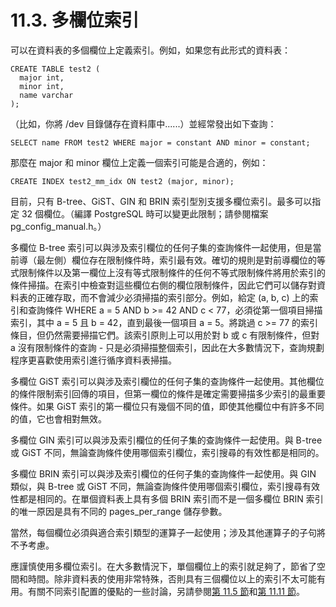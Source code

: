 # 11.3. 多欄位索引

可以在資料表的多個欄位上定義索引。例如，如果您有此形式的資料表：

```text
CREATE TABLE test2 (
  major int,
  minor int,
  name varchar
);
```

（比如，你將 /dev 目錄儲存在資料庫中......）並經常發出如下查詢：

```text
SELECT name FROM test2 WHERE major = constant AND minor = constant;
```

那麼在 major 和 minor 欄位上定義一個索引可能是合適的，例如：

```text
CREATE INDEX test2_mm_idx ON test2 (major, minor);
```

目前，只有 B-tree、GiST、GIN 和 BRIN 索引型別支援多欄位索引。最多可以指定 32 個欄位。（編譯 PostgreSQL 時可以變更此限制；請參閱檔案 pg\_config\_manual.h。）

多欄位 B-tree 索引可以與涉及索引欄位的任何子集的查詢條件一起使用，但是當前導（最左側）欄位存在限制條件時，索引最有效。確切的規則是對前導欄位的等式限制條件以及第一欄位上沒有等式限制條件的任何不等式限制條件將用於索引的條件掃描。在索引中檢查對這些欄位右側的欄位限制條件，因此它們可以儲存對資料表的正確存取，而不會減少必須掃描的索引部分。例如，給定 \(a, b, c\) 上的索引和查詢條件 WHERE a = 5 AND b &gt;= 42 AND c &lt; 77，必須從第一個項目掃描索引，其中 a = 5 且 b = 42，直到最後一個項目 a = 5。將跳過 c &gt;= 77 的索引條目，但仍然需要掃描它們。該索引原則上可以用於對 b 或 c 有限制條件，但對 a 沒有限制條件的查詢 - 只是必須掃描整個索引，因此在大多數情況下，查詢規劃程序更喜歡使用索引進行循序資料表掃描。

多欄位 GiST 索引可以與涉及索引欄位的任何子集的查詢條件一起使用。其他欄位的條件限制索引回傳的項目，但第一欄位的條件是確定需要掃描多少索引的最重要條件。如果 GiST 索引的第一欄位只有幾個不同的值，即使其他欄位中有許多不同的值，它也會相對無效。

多欄位 GIN 索引可以與涉及索引欄位的任何子集的查詢條件一起使用。與 B-tree 或 GiST 不同，無論查詢條件使用哪個索引欄位，索引搜尋的有效性都是相同的。

多欄位 BRIN 索引可以與涉及索引欄位的任何子集的查詢條件一起使用。與 GIN 類似，與 B-tree 或 GiST 不同，無論查詢條件使用哪個索引欄位，索引搜尋有效性都是相同的。在單個資料表上具有多個 BRIN 索引而不是一個多欄位 BRIN 索引的唯一原因是具有不同的 pages\_per\_range 儲存參數。

當然，每個欄位必須與適合索引類型的運算子一起使用；涉及其他運算子的子句將不予考慮。

應謹慎使用多欄位索引。在大多數情況下，單個欄位上的索引就足夠了，節省了空間和時間。除非資料表的使用非常特殊，否則具有三個欄位以上的索引不太可能有用。有關不同索引配置的優點的一些討論，另請參閱[第 11.5 節](combining-multiple-indexes.md)和[第 11.11 節](index-only-scans.md)。

